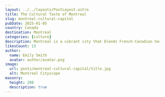 ```yaml
---
layout: ../../layouts/PostLayout.astro
title: The Cultural Taste of Montreal
slug: montreal-cultural-capital
pubDate: 2025-01-05
country: Canada
destination: Montreal
categories: [culture]
description: Montreal is a vibrant city that blends French-Canadian heritage with modern influences. Known for its rich culture, delicious cuisine, and artistic vibes, Montreal offers an exciting escape. Explore Old Montreal’s cobblestone streets, indulge in world-renowned pastries, and dive into the city's lively art scene. This cultural capital is a perfect destination for foodies, history buffs, and culture seekers.
likesCount: 13
author:
  name: Emily Smith
  avatar: author/avatar.png
image:
  url: posts/montreal-cultural-capital/title.jpg
  alt: Montreal Cityscape
masonry:
  height: 280
  description: true
---
```

